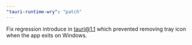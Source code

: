 ```yaml
---
"tauri-runtime-wry": "patch"
---
```


Fix regression introduce in tauri@1.1 which prevented removing tray icon when the app exits on Windows.
